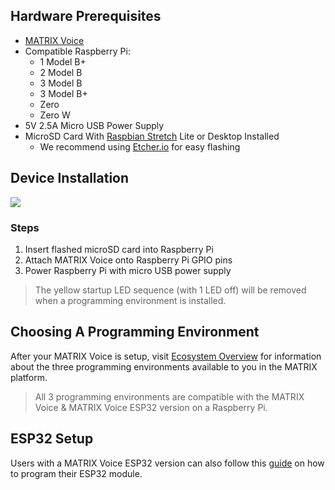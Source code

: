 ## Hardware Prerequisites
* <a href="https://www.matrix.one/products/voice" target="_blank">MATRIX Voice</a>
* Compatible Raspberry Pi:
    * 1 Model B+
    * 2 Model B
    * 3 Model B
    * 3 Model B+
    * Zero
    * Zero W
* 5V 2.5A Micro USB Power Supply
* MicroSD Card With <a href="https://www.raspberrypi.org/downloads/raspbian/" target="_blank">Raspbian Stretch</a> Lite or Desktop Installed
    * We recommend using <a href="https://etcher.io/" target="_blank">Etcher.io</a> for easy flashing

## Device Installation
![](./img/m-3.gif)
<h3 style="padding-top:0;">Steps</h3>

1. Insert flashed microSD card into Raspberry Pi
2. Attach MATRIX Voice onto Raspberry Pi GPIO pins
3. Power Raspberry Pi with micro USB power supply

> The yellow startup LED sequence (with 1 LED off) will be removed when a programming environment is installed.

## Choosing A Programming Environment
After your MATRIX Voice is setup, visit [Ecosystem Overview](/) for information about the three programming environments available to you in the MATRIX platform.

> All 3 programming environments are compatible with the MATRIX Voice & MATRIX Voice ESP32 version on a Raspberry Pi.  

## ESP32 Setup
Users with a MATRIX Voice ESP32 version can also follow this [guide](/matrix-voice/esp32) on how to program their ESP32 module.